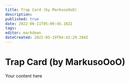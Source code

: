 ```yaml
---
title: Trap Card (by MarkusoOoO)
description: 
published: true
date: 2022-06-11T05:09:45.102Z
tags: 
editor: markdown
dateCreated: 2022-05-19T04:42:29.284Z
---
```


# Trap Card (by MarkusoOoO)
Your content here